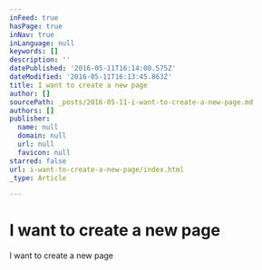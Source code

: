 ```yaml
---
inFeed: true
hasPage: true
inNav: true
inLanguage: null
keywords: []
description: ''
datePublished: '2016-05-11T16:14:00.575Z'
dateModified: '2016-05-11T16:13:45.863Z'
title: I want to create a new page
author: []
sourcePath: _posts/2016-05-11-i-want-to-create-a-new-page.md
authors: []
publisher:
  name: null
  domain: null
  url: null
  favicon: null
starred: false
url: i-want-to-create-a-new-page/index.html
_type: Article

---
```

# I want to create a new page

I want to create a new page